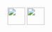 <div align="center">
<br><br>
<br><br>
<img src="https://raw.githubusercontent.com/innng/innng/master/assets/kyubey.gif" height="40" /> 

<img src="https://media.tenor.com/tEa4ZqDfC4sAAAAi/peteren-eren.gif" height="40" /> 
<br>
</div>

